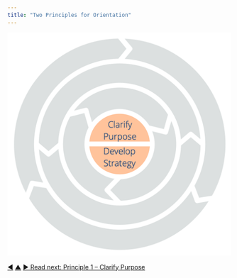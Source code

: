 ```yaml
---
title: "Two Principles for Orientation"
---
```




![Two Principles for Orientation: Clarify Purpose | Develop Strategy](img/csf/csf-light-orientation.png)



<div class="bottom-nav">
<a href="ten-principles.html" title="Back to: Ten Principles for Evolving Teams and Organizations">◀</a> <a href="csf.html" title="Up: A Common Sense Framework for Organizations and Teams">▲</a> <a href="clarify-purpose.html" title="">▶ Read next: Principle 1 – Clarify Purpose</a>
</div>


<script type="text/javascript">
Mousetrap.bind('g n', function() {
    window.location.href = 'clarify-purpose.html';
    return false;
});
</script>

